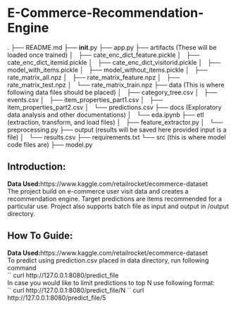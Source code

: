 # E-Commerce-Recommendation-Engine


.
├── README.md
├── __init__.py
├── app.py
├── artifacts (These will be loaded once trained)
│   ├── cate_enc_dict_feature.pickle
│   ├── cate_enc_dict_itemid.pickle
│   ├── cate_enc_dict_visitorid.pickle
│   ├── model_with_items.pickle
│   ├── model_without_items.pickle
│   ├── rate_matrix_all.npz
│   ├── rate_matrix_feature.npz
│   ├── rate_matrix_test.npz
│   └── rate_matrix_train.npz
├── data (This is where following data files should be placed)
│   ├── category_tree.csv
│   ├── events.csv
│   ├── item_properties_part1.csv
│   ├── item_properties_part2.csv
│   └── predictions.csv
├── docs (Exploratory data analysis and other documentations)
│   └── eda.ipynb
├── etl (extraction, transform, and load files)
│   ├── feature_extractor.py
│   └── preprocessing.py
├── output (results will be saved here provided input is a file)
│   └── results.csv
├── requirements.txt
└── src (this is where model code files are)
    ├── model.py

<h2>Introduction:</h2>
<b>Data Used:</b>https://www.kaggle.com/retailrocket/ecommerce-dataset
<br>The project build on e-commerce user visit data and creates a recommendation engine. Target predictions are items recommended for a particular use. Project also supports batch file as input and output in /output directory.

<h2>How To Guide:</h2>
<b>Data Used:</b>https://www.kaggle.com/retailrocket/ecommerce-dataset
<br>
To predict using prediction.csv placed in data directory, run following command
<br>
`<addr>` curl http://127.0.0.1:8080/predict_file
<br>
In case you would like to limit predictions to top N use following format:
<br>
`<addr>` curl http://127.0.0.1:8080/predict_file/N
`<addr>` curl http://127.0.0.1:8080/predict_file/5
<br>
